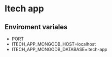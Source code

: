 # Itech app

## Enviroment variales
* PORT
* ITECH_APP_MONGODB_HOST=localhost
* ITECH_APP_MONGODB_DATABASE=itech-app